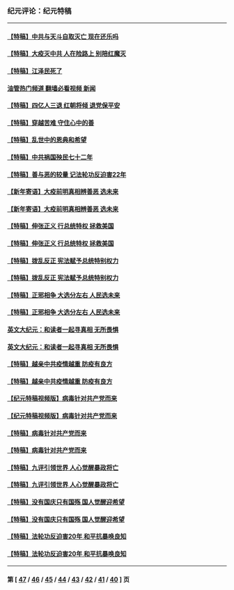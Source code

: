 ### 纪元评论：纪元特稿
---
#### [【特稿】中共与天斗自取灭亡 现在还乐吗](../../pages/nsc424/n13897482.md?02100330) 
#### [【特稿】大疫灭中共 人在险路上 别陪红魔灭](../../pages/nsc424/n13890697.md?02100330) 
#### [【特稿】江泽民死了](../../pages/nsc424/n13876300.md?02100330) 
#### [油管热门频道 翻墙必看视频 新闻](ok?02100330)
#### [【特稿】四亿人三退 红朝将倾 退党保平安](../../pages/nsc424/n13794378.md?02100330) 
#### [【特稿】穿越苦难 守住心中的善](../../pages/nsc424/n13784979.md?02100330) 
#### [【特稿】乱世中的恩典和希望](../../pages/nsc424/n13734687.md?02100330) 
#### [【特稿】中共祸国殃民七十二年](../../pages/nsc424/n13272607.md?02100330) 
#### [【特稿】善与恶的较量 记法轮功反迫害22年](../../pages/nsc424/n13086597.md?02100330) 
#### [【新年寄语】大疫前明真相辨善恶 选未来](../../pages/nsc424/n12660855.md?02100330) 
#### [【新年寄语】大疫前明真相辨善恶 选未来](../../pages/nsc424/n12660855.md?02100330) 
#### [【特稿】伸张正义 行总统特权 拯救美国](../../pages/nsc424/n12616806.md?02100330) 
#### [【特稿】伸张正义 行总统特权 拯救美国](../../pages/nsc424/n12616806.md?02100330) 
#### [【特稿】拨乱反正 宪法赋予总统特别权力](../../pages/nsc424/n12598306.md?02100330) 
#### [【特稿】拨乱反正 宪法赋予总统特别权力](../../pages/nsc424/n12598306.md?02100330) 
#### [【特稿】正邪相争 大选分左右 人民选未来](../../pages/nsc424/n12545208.md?02100330) 
#### [【特稿】正邪相争 大选分左右 人民选未来](../../pages/nsc424/n12545208.md?02100330) 
#### [英文大纪元：和读者一起寻真相 无所畏惧](../../pages/nsc424/n12542027.md?02100330) 
#### [英文大纪元：和读者一起寻真相 无所畏惧](../../pages/nsc424/n12542027.md?02100330) 
#### [【特稿】越亲中共疫情越重 防疫有良方](../../pages/nsc424/n12042989.md?02100330) 
#### [【特稿】越亲中共疫情越重 防疫有良方](../../pages/nsc424/n12042989.md?02100330) 
#### [【纪元特稿视频版】病毒针对共产党而来](../../pages/nsc424/n11977328.md?02100330) 
#### [【纪元特稿视频版】病毒针对共产党而来](../../pages/nsc424/n11977328.md?02100330) 
#### [【特稿】病毒针对共产党而来](../../pages/nsc424/n11928818.md?02100330) 
#### [【特稿】病毒针对共产党而来](../../pages/nsc424/n11928818.md?02100330) 
#### [【特稿】九评引领世界 人心觉醒暴政将亡](../../pages/nsc424/n11660496.md?02100330) 
#### [【特稿】九评引领世界 人心觉醒暴政将亡](../../pages/nsc424/n11660496.md?02100330) 
#### [【特稿】没有国庆只有国殇 国人觉醒迎希望](../../pages/nsc424/n11549354.md?02100330) 
#### [【特稿】没有国庆只有国殇 国人觉醒迎希望](../../pages/nsc424/n11549354.md?02100330) 
#### [【特稿】法轮功反迫害20年 和平抗暴唤良知](../../pages/nsc424/n11389135.md?02100330) 
#### [【特稿】法轮功反迫害20年 和平抗暴唤良知](../../pages/nsc424/n11389135.md?02100330) 

---
#### 第 [ [47](./47.md?02100330) / [46](./46.md?02100330) / [45](./45.md?02100330) / [44](./44.md?02100330) / [43](./43.md?02100330) / [42](./42.md?02100330) / [41](./41.md?02100330) / [40](./40.md?02100330) ] 页
